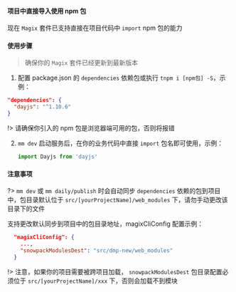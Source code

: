 #### 项目中直接导入使用 npm 包 
现在 `Magix` 套件已支持直接在项目代码中 `import` npm 包的能力

#### 使用步骤
> 确保你的 `Magix` 套件已经更新到最新版本

1. 配置 package.json 的 `dependencies` 依赖包或执行 `tnpm i [npm包] -S`，示例：
  ```json
  "dependencies": {
    "dayjs": "^1.10.6"
  }
  ```
  !> 请确保你引入的 npm 包是浏览器端可用的包，否则将报错

2. `mm dev` 启动服务后，在你的业务代码中直接 `import` 包名即可使用，示例：
   ```js
   import Dayjs from 'dayjs'
   ```

#### 注意事项
?> `mm dev` 或 `mm daily/publish` 时会自动同步 `dependencies` 依赖的包到项目中，包目录默认位于 `src/[yourProjectName]/web_modules` 下，请勿手动更改该目录下的文件

支持更改默认同步到项目中的包目录地址，magixCliConfig 配置示例：
```json
  "magixCliConfig": {
    ...,
    "snowpackModulesDest": "src/dmp-new/web_modules"
  }
```

!> 注意，如果你的项目需要被跨项目加载， `snowpackModulesDest` 包目录配置必须位于 `src/[yourProjectName]/xxx` 下，否则会加载不到模块
